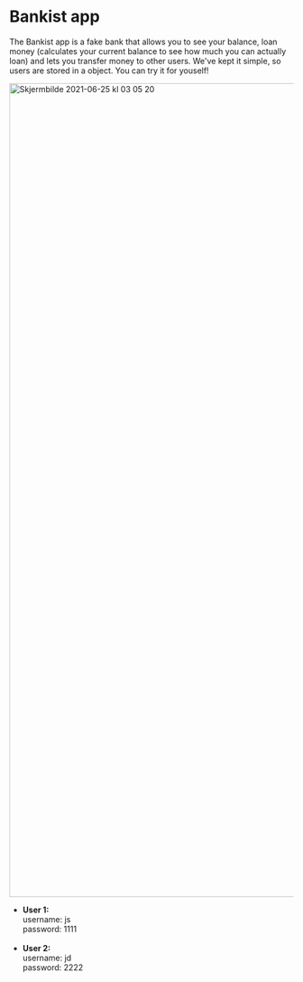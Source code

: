 # Bankist app

The Bankist app is a fake bank that allows you to see your balance, loan money (calculates your current balance to see how much you can actually loan) and lets you transfer money to other users. We've kept it simple, so users are stored in a object. You can try it for youself!

<img width="1440" alt="Skjermbilde 2021-06-25 kl  03 05 20" src="https://user-images.githubusercontent.com/4175275/123354387-cf388b00-d563-11eb-8ff2-0c9f9778b8ac.png">

<ul>
<li><b>User 1:</b></li>
  username: js<br>
  password: 1111
<br><br>
<li><b>User 2:</b></li>
  username: jd<br>
  password: 2222
  </ul>
